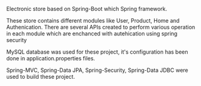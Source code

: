 Electronic store based on Spring-Boot which Spring framework.

These store contains different modules like User, Product, Home and Authenication. There are several APIs created to perform various operation in each module which are enchanced with autehication using spring security

MySQL database was used for these project, it's configuration has been done in application.properties files.

Spring-MVC, Spring-Data JPA, Spring-Security, Spring-Data JDBC were used to build these project. 
